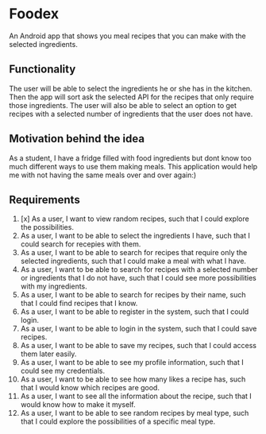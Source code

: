 # Foodex
An Android app that shows you meal recipes that you can make with the selected ingredients.

## Functionality
The user will be able to select the ingredients he or she has in the kitchen. Then the app will sort ask the selected API for the recipes that only require those ingredients. The user will also be able to select an option to get recipes with a selected number of ingredients that the user does not have. 

## Motivation behind the idea
As a student, I have a fridge filled with food ingredients but dont know too much different ways to use them making meals. This application would help me with not having the same meals over and over again:)

## Requirements

1. [x] As a user, I want to view random recipes, such that I could explore the possibilities.
2. As a user, I want to be able to select the ingredients I have, such that I could search for recepies with them.
3. As a user, I want to be able to search for recipes that require only the selected ingredients, such that I could make a meal with what I have.
4. As a user, I want to be able to search for recipes with a selected number or ingredients that I do not have, such that I could see more possibilities with my ingredients.
5. As a user, I want to be able to search for recipes by their name, such that I could find recipes that I know.
6. As a user, I want to be able to register in the system, such that I could login.
7. As a user, I want to be able to login in the system, such that I could save recipes.
8. As a user, I want to be able to save my recipes, such that I could access them later easily.
9. As a user, I want to be able to see my profile information, such that I could see my credentials.
10. As a user, I want to be able to see how many likes a recipe has, such that I would know which recipes are good.
11. As a user, I want to see all the information about the recipe, such that I would know how to make it myself.
12. As a user, I want to be able to see random recipes by meal type, such that I could explore the possibilities of a specific meal type.


